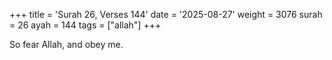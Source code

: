 +++
title = 'Surah 26, Verses 144'
date = '2025-08-27'
weight = 3076
surah = 26
ayah = 144
tags = ["allah"]
+++

So fear Allah, and obey me.